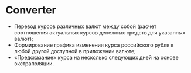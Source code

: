 # Converter
-  Перевод курсов различных валют между собой (расчет соотношения актуальных курсов денежных средств для указанных валют); 
-  Формирование графика изменения курса российского рубля к любой другой доступной в приложении валюте; 
-  «Предсказание» курса на несколько следующих дней на основе экстраполяции.
